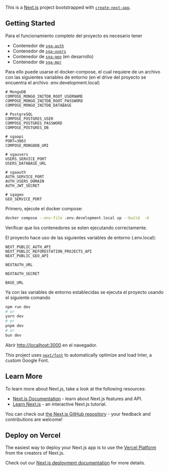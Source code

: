 This is a [Next.js](https://nextjs.org/) project bootstrapped with [`create-next-app`](https://github.com/vercel/next.js/tree/canary/packages/create-next-app).

## Getting Started

Para el funcionamiento completo del proyecto es necesario tener 

- Contenedor de [`sga-auth`](https://github.com/LuisCepeda/sga_auth) 
- Contenedor de [`sga-users`](https://github.com/LuisCepeda/sga_users)
- Contenedor de [`sga-geo`](https://github.com/LuisCepeda/sga_geo) (en desarrollo)
- Contenedor de [`sga-mpr`](https://github.com/LuisCepeda/sga_mpr)

Para ello puede usarse el docker-compose, el cual requiere de un archivo con las siguientes variables de entorno (en el drive del proyecto se encuentra el archivo .env.development.local)

```
# MongoDB
COMPOSE_MONGO_INITDB_ROOT_USERNAME
COMPOSE_MONGO_INITDB_ROOT_PASSWORD
COMPOSE_MONGO_INITDB_DATABASE

# PostgreSQL
COMPOSE_POSTGRES_USER
COMPOSE_POSTGRES_PASSWORD
COMPOSE_POSTGRES_DB

# sgaapi
PORT=3003
COMPOSE_MONGODB_URI

# sgausers
USERS_SERVICE_PORT
USERS_DATABASE_URL

# sgaauth
AUTH_SERVICE_PORT
AUTH_USERS_DOMAIN
AUTH_JWT_SECRET

# sgageo
GEO_SERVICE_PORT
```

Primero, ejecute el docker compose:

```bash
docker compose --env-file .env.development.local up --build  -d
```
Verificar que los contenedores se esten ejecutando correctamente.

El proyecto hace uso de las siguientes variables de entorno (.env.local):

```
NEXT_PUBLIC_AUTH_API
NEXT_PUBLIC_REFORESTATION_PROJECTS_API
NEXT_PUBLIC_GEO_API

NEXTAUTH_URL

NEXTAUTH_SECRET

BASE_URL
```

Ya con las variables de entorno establecidas se ejecuta el proyecto usando el siguiente comando

```bash
npm run dev
# or
yarn dev
# or
pnpm dev
# or
bun dev
```

Abrir [http://localhost:3000](http://localhost:3000) en el navegador.






This project uses [`next/font`](https://nextjs.org/docs/basic-features/font-optimization) to automatically optimize and load Inter, a custom Google Font.

## Learn More

To learn more about Next.js, take a look at the following resources:

- [Next.js Documentation](https://nextjs.org/docs) - learn about Next.js features and API.
- [Learn Next.js](https://nextjs.org/learn) - an interactive Next.js tutorial.

You can check out [the Next.js GitHub repository](https://github.com/vercel/next.js/) - your feedback and contributions are welcome!

## Deploy on Vercel

The easiest way to deploy your Next.js app is to use the [Vercel Platform](https://vercel.com/new?utm_medium=default-template&filter=next.js&utm_source=create-next-app&utm_campaign=create-next-app-readme) from the creators of Next.js.

Check out our [Next.js deployment documentation](https://nextjs.org/docs/deployment) for more details.
